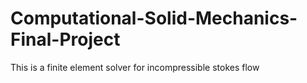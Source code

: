 # Computational-Solid-Mechanics-Final-Project
This is a finite element solver for incompressible stokes flow
